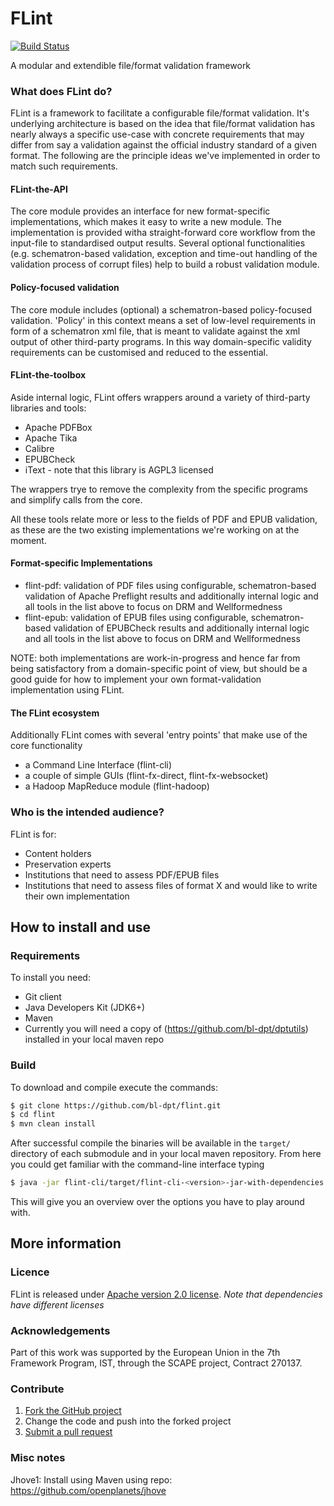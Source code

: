 
# FLint

[![Build Status](https://travis-ci.org/openplanets/flint.png)](https://travis-ci.org/openplanets/flint)

A modular and extendible file/format validation framework

### What does FLint do?
FLint is a framework to facilitate a configurable file/format validation. It's underlying architecture is based on the idea that file/format validation has nearly always a specific use-case with concrete requirements that may differ from say a validation against the official industry standard of a given format.
The following are the principle ideas we've implemented in order to match such requirements.

#### FLint-the-API
The core module provides an interface for new format-specific implementations, which makes it easy to write a new module. The implementation is provided witha straight-forward core workflow from the input-file to standardised output results. Several optional functionalities (e.g. schematron-based validation, exception and time-out handling of the validation process of corrupt files) help to build a robust validation module.

#### Policy-focused validation
The core module includes (optional) a schematron-based policy-focused validation. 'Policy' in this context means a set of low-level requirements in form of a schematron xml file, that is meant to validate against the xml output of other third-party programs. In this way domain-specific validity requirements can be customised and reduced to the essential.

#### FLint-the-toolbox
Aside internal logic, FLint offers wrappers around a variety of third-party libraries and tools:
* Apache PDFBox
* Apache Tika
* Calibre
* EPUBCheck 
* iText - note that this library is AGPL3 licensed

The wrappers trye to remove the complexity from the specific programs and simplify calls from the core.

All these tools relate more or less to the fields of PDF and EPUB validation, as these are the two existing implementations we're working on at the moment.


#### Format-specific Implementations
* flint-pdf: validation of PDF files using configurable, schematron-based validation of Apache Preflight results and additionally internal logic and all tools in the list above to focus on DRM and Wellformedness
* flint-epub: validation of EPUB files using configurable, schematron-based validation of EPUBCheck results and additionally internal logic and all tools in the list above to focus on DRM and Wellformedness

NOTE: both implementations are work-in-progress and hence far from being satisfactory from a domain-specific point of view, but should be a good guide for how to implement your own format-validation implementation using FLint.


#### The FLint ecosystem
Additionally FLint comes with several 'entry points' that make use of the core functionality
* a Command Line Interface (flint-cli)
* a couple of simple GUIs (flint-fx-direct, flint-fx-websocket)
* a Hadoop MapReduce module (flint-hadoop)


### Who is the intended audience?

FLint is for:

* Content holders
* Preservation experts
* Institutions that need to assess PDF/EPUB files
* Institutions that need to assess files of format X and would like to write their own implementation

## How to install and use

### Requirements

To install you need:

* Git client
* Java Developers Kit (JDK6+)
* Maven
* Currently you will need a copy of (https://github.com/bl-dpt/dptutils) installed in your local maven repo

### Build

To download and compile execute the commands:

```bash
$ git clone https://github.com/bl-dpt/flint.git
$ cd flint
$ mvn clean install
```

After successful compile the binaries will be available in the `target/` directory of each submodule and in your local maven repository.
From here you could get familiar with the command-line interface typing

```bash
$ java -jar flint-cli/target/flint-cli-<version>-jar-with-dependencies.jar
```

This will give you an overview over the options you have to play around with.

## More information

### Licence

FLint is released under [Apache version 2.0 license](LICENSE.txt).  *Note that dependencies have different licenses*

### Acknowledgements

Part of this work was supported by the European Union in the 7th Framework Program, IST, through the SCAPE project, Contract 270137.


### Contribute

1. [Fork the GitHub project](https://help.github.com/articles/fork-a-repo)
2. Change the code and push into the forked project
3. [Submit a pull request](https://help.github.com/articles/using-pull-requests)

### Misc notes

Jhove1:
Install using Maven using repo: https://github.com/openplanets/jhove
